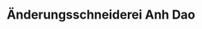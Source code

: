 ---
title: "Änderungsschneiderei Anh Dao"
url: /brandenburg-an-der-havel/aenderungsschneiderei-anh-dao/
shop: Schneiderei
---